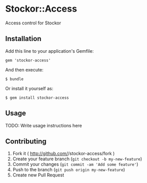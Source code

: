 # Stockor::Access

Access control for Stockor

## Installation

Add this line to your application's Gemfile:

    gem 'stockor-access'

And then execute:

    $ bundle

Or install it yourself as:

    $ gem install stockor-access

## Usage

TODO: Write usage instructions here

## Contributing

1. Fork it ( http://github.com/<my-github-username>/stockor-access/fork )
2. Create your feature branch (`git checkout -b my-new-feature`)
3. Commit your changes (`git commit -am 'Add some feature'`)
4. Push to the branch (`git push origin my-new-feature`)
5. Create new Pull Request
